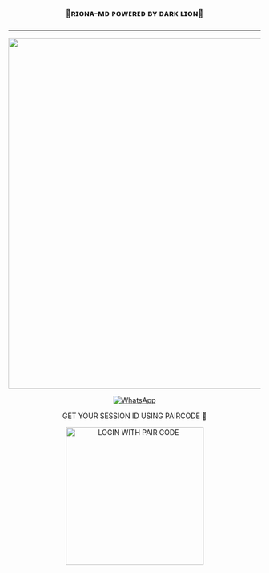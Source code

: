 <div align="center">
	<h3>💃ʀɪᴏɴᴀ-ᴍᴅ ᴘᴏᴡᴇʀᴇᴅ ʙʏ ᴅᴀʀᴋ ʟɪᴏɴ💃<h3></h3>

***

  <p align="center">
<a href="https://github.com/ch4mi-LK/RIONA-MD-TESTING/new/main">
    <img src="https://i.ibb.co/mFL4JNb/RIONA.jpg"  width="700px">
</a><p align="center">

  <a aria-label="WhatsApp Supported Channel" href="https://whatsapp.com/channel/0029Vazgd9F6WaKffmdKQH2A" target="_blank">
    <img alt="WhatsApp" src="https://img.shields.io/badge/Join Channel-25D366?style=for-the-badge&logo=WhatsApp&logoColor=white" />
  </a>

GET YOUR SESSION ID USING PAIRCODE 💃
     
<a href="https://okay-tuesday-ch4mi-1-f41e39cf.koyeb.app///pair"><img src="https://img.shields.io/badge/LOGIN%20WITH-PAIR%20CODE-black" alt="LOGIN WITH PAIR CODE" width="275"></a>

